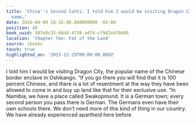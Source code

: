 ```yaml
---
title: 'China''s Second Conti: I told him I would be visiting Dragon City, the popular
  name…'
date: 2016-04-09 18:16:00.600000000 -04:00
position: 48
book_uuid: 307e8c35-0ddd-4738-ad74-cf9d2e4f8605
location: 'Chapter Ten: Fat of the Land'
source: ibooks
touch: true
highlighted_on: '2015-12-29T00:00:00.000Z'
---
```


I told him I would be visiting Dragon City, the popular name of the Chinese border enclave in Oshikango.
“If you go there you will find that it is 100 percent Chinese, and there is a lot of resentment at the way they have been allowed to come in and buy up land like that for their exclusive use.
“In Namibia, we have a place called Swakopmund. It is a German town; every second person you pass there is German. The Germans even have their own schools there. We don’t need more of this kind of thing in our country. We have already experienced apartheid here before